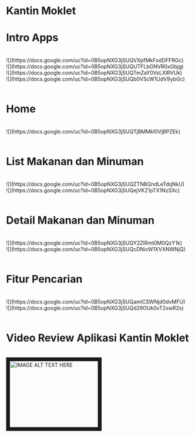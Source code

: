 # Kantin Moklet
<h1>Intro Apps</h1> <br>
![](https://docs.google.com/uc?id=0B5opNXG3jSUQVXpfMkFodDFFRGc)<br>
![](https://docs.google.com/uc?id=0B5opNXG3jSUQUTFLbGNVR0xGbjg)<br>
![](https://docs.google.com/uc?id=0B5opNXG3jSUQTmZaY0VsLXlRVUk)<br>
![](https://docs.google.com/uc?id=0B5opNXG3jSUQb0VScW1UdV9ybGc)<br>

<br>
<h1>Home</h1> <br>
![](https://docs.google.com/uc?id=0B5opNXG3jSUQTjBMMkI0VjBPZEk)<br>

<br>
<h1>List Makanan dan Minuman</h1> <br>
![](https://docs.google.com/uc?id=0B5opNXG3jSUQZTNBQndLeTdqNkU)<br>
![](https://docs.google.com/uc?id=0B5opNXG3jSUQejVKZ1pTX1NzSXc)<br>

<br>
<h1>Detail Makanan dan Minuman</h1> <br>
![](https://docs.google.com/uc?id=0B5opNXG3jSUQY2ZlRmt0M0QzY1k)<br>
![](https://docs.google.com/uc?id=0B5opNXG3jSUQcDNicW1XVXNWNjQ)<br>

<br>
<h1>Fitur Pencarian</h1> <br>
![](https://docs.google.com/uc?id=0B5opNXG3jSUQamlCSWNjd0dvMFU)<br>
![](https://docs.google.com/uc?id=0B5opNXG3jSUQd29OUk0xT2xwR2s)<br>

<br>
<h1>Video Review Aplikasi Kantin Moklet</h1> <br>
<a href="https://www.youtube.com/watch?v=fij1ddfMfOM&feature=player_embedded&v=YOUTUBE_VIDEO_ID_HERE
" target="_blank"><img src="https://i.ytimg.com/vi/fij1ddfMfOM/hqdefault.jpg" 
alt="IMAGE ALT TEXT HERE" width="240" height="180" border="10" /></a>
